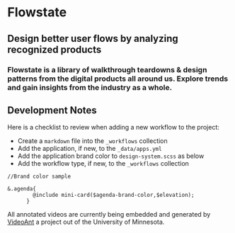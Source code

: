 # Flowstate
## Design better user flows by analyzing recognized products
### Flowstate is a library of walkthrough teardowns & design patterns from the digital products all around us. Explore trends and gain insights from the industry as a whole.

## Development Notes

Here is a checklist to review when adding a new workflow to the project:
- Create a `markdown` file into the `_workflows` collection
- Add the application, if new, to the `_data/apps.yml`
- Add the application brand color to `design-system.scss` as below
- Add the workflow type, if new, to the `_workflows` collection

```
//Brand color sample

&.agenda{
        @include mini-card($agenda-brand-color,$elevation);
      }
```

All annotated videos are currently being embedded and generated by [VideoAnt](https://ant.umn.edu/) a project out of the University of Minnesota.